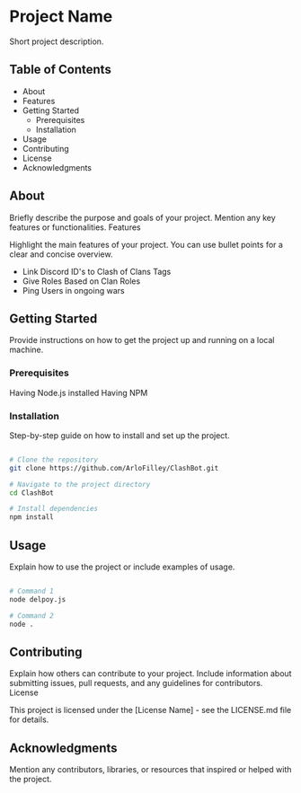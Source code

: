 # Project Name

Short project description.

## Table of Contents

- About
- Features
- Getting Started
    - Prerequisites
    - Installation
- Usage
- Contributing
- License
- Acknowledgments

## About

Briefly describe the purpose and goals of your project. Mention any key features or functionalities.
Features

Highlight the main features of your project. You can use bullet points for a clear and concise overview.

- Link Discord ID's to Clash of Clans Tags
- Give Roles Based on Clan Roles
- Ping Users in ongoing wars

## Getting Started

Provide instructions on how to get the project up and running on a local machine.

### Prerequisites

Having Node.js installed
Having NPM

### Installation

Step-by-step guide on how to install and set up the project.

```bash

# Clone the repository
git clone https://github.com/ArloFilley/ClashBot.git

# Navigate to the project directory
cd ClashBot

# Install dependencies
npm install
```

## Usage

Explain how to use the project or include examples of usage.

```bash

# Command 1
node delpoy.js

# Command 2
node .
```

## Contributing

Explain how others can contribute to your project. Include information about submitting issues, pull requests, and any guidelines for contributors.
License

This project is licensed under the [License Name] - see the LICENSE.md file for details.

## Acknowledgments

Mention any contributors, libraries, or resources that inspired or helped with the project.